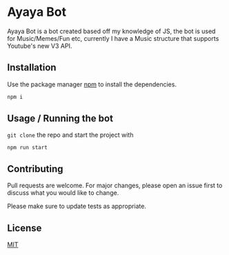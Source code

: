 # Ayaya Bot

Ayaya Bot is a bot created based off my knowledge of JS, the bot is used for Music/Memes/Fun etc, currently I have a Music structure that supports Youtube's new V3 API.

## Installation

Use the package manager [npm](https://npmjs.org/) to install the dependencies.

```bash
npm i
```

## Usage / Running the bot

`git clone` the repo and start the project with
```
npm run start
```

## Contributing
Pull requests are welcome. For major changes, please open an issue first to discuss what you would like to change.

Please make sure to update tests as appropriate.

## License
[MIT](https://choosealicense.com/licenses/mit/)

